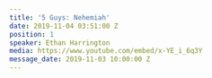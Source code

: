 ```yaml
---
title: '5 Guys: Nehemiah'
date: 2019-11-04 03:51:00 Z
position: 1
speaker: Ethan Harrington
media: https://www.youtube.com/embed/x-YE_i_6q3Y
message_date: 2019-11-03 10:00:00 Z
---
```


